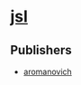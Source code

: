 # [jsl](https://pypi.org/project/jsl)



## Publishers
- [aromanovich](https://pypi.org/user/aromanovich)

